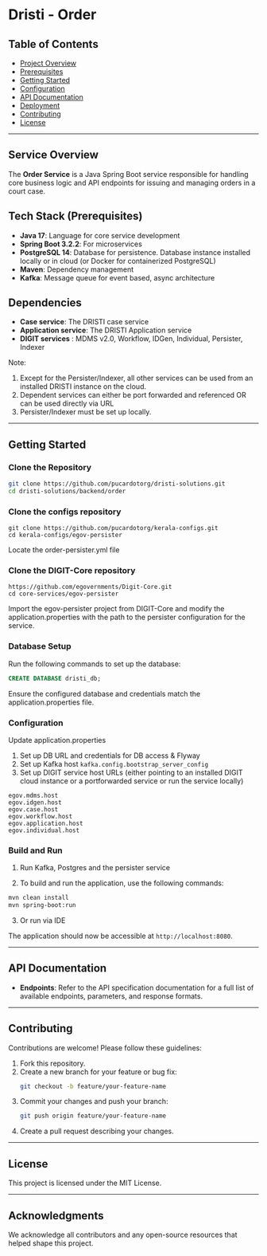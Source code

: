 
# Dristi - Order

## Table of Contents

- [Project Overview](#service-overview)
- [Prerequisites](#prerequisites)
- [Getting Started](#getting-started)
- [Configuration](#configuration)
- [API Documentation](#api-documentation)
- [Deployment](#deployment)
- [Contributing](#contributing)
- [License](#license)

---

## Service Overview

The **Order Service** is a Java Spring Boot service responsible for handling core business logic and API endpoints for issuing and managing orders in a court case. 


## Tech Stack (Prerequisites)

- **Java 17**: Language for core service development
- **Spring Boot 3.2.2**: For microservices
- **PostgreSQL 14**: Database for persistence. Database instance installed locally or in cloud (or Docker for containerized PostgreSQL)
- **Maven**: Dependency management
- **Kafka**: Message queue for event based, async architecture

## Dependencies

- **Case service**: The DRISTI case service 
- **Application service**: The DRISTI Application service
- **DIGIT services** : MDMS v2.0, Workflow, IDGen, Individual, Persister, Indexer

Note:
1. Except for the Persister/Indexer, all other services can be used from an installed DRISTI instance on the cloud.
2. Dependent services can either be port forwarded and referenced OR can be used directly via URL
3. Persister/Indexer must be set up locally.


---

## Getting Started

### Clone the Repository

```bash
git clone https://github.com/pucardotorg/dristi-solutions.git
cd dristi-solutions/backend/order
```

### Clone the configs repository
```
git clone https://github.com/pucardotorg/kerala-configs.git
cd kerala-configs/egov-persister
```

Locate the order-persister.yml file

### Clone the DIGIT-Core repository
```
https://github.com/egovernments/Digit-Core.git
cd core-services/egov-persister
```
Import the egov-persister project from DIGIT-Core and modify the application.properties with the path to the persister configuration for the service. 

### Database Setup

Run the following commands to set up the database:

```sql
CREATE DATABASE dristi_db;
```

Ensure the configured database and credentials match the application.properties file.

### Configuration

Update application.properties
1. Set up DB URL and credentials for DB access & Flyway
2. Set up Kafka host
```kafka.config.bootstrap_server_config```
2. Set up DIGIT service host URLs (either pointing to an installed DIGIT cloud instance or a portforwarded service or run the service locally)

```
egov.mdms.host
egov.idgen.host
egov.case.host
egov.workflow.host
egov.application.host
egov.individual.host
```

### Build and Run

1. Run Kafka, Postgres and the persister service

2. To build and run the application, use the following commands:

```bash
mvn clean install
mvn spring-boot:run
```

3. Or run via IDE

The application should now be accessible at `http://localhost:8080`.

---

## API Documentation

- **Endpoints**: Refer to the API specification documentation for a full list of available endpoints, parameters, and response formats.

---

## Contributing

Contributions are welcome! Please follow these guidelines:

1. Fork this repository.
2. Create a new branch for your feature or bug fix:
   ```bash
   git checkout -b feature/your-feature-name
   ```
3. Commit your changes and push your branch:
   ```bash
   git push origin feature/your-feature-name
   ```
4. Create a pull request describing your changes.

---

## License

This project is licensed under the MIT License.

---

## Acknowledgments

We acknowledge all contributors and any open-source resources that helped shape this project.